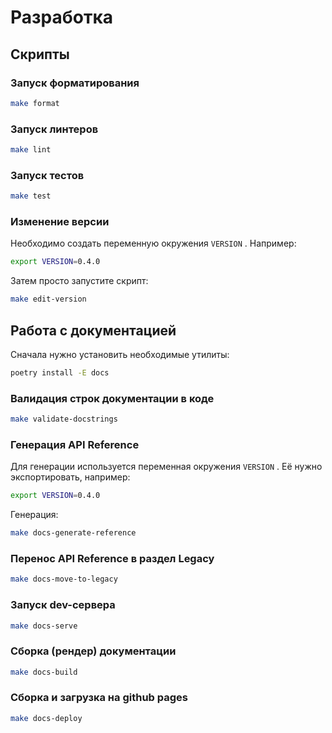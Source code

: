 # Разработка

## Cкрипты

### Запуск форматирования

```bash
make format
```

### Запуск линтеров

```bash
make lint
```

### Запуск тестов

```bash
make test
```

### Изменение версии

Необходимо создать переменную окружения `VERSION` . Например:

```bash
export VERSION=0.4.0
```

Затем просто запустите скрипт:

```bash
make edit-version
```

## Работа с документацией

Cначала нужно установить необходимые утилиты:

```bash
poetry install -E docs
```

### Валидация строк документации в коде

```bash
make validate-docstrings
```

### Генерация API Reference

Для генерации используется переменная окружения `VERSION` . Её нужно экспортировать, например:

```bash
export VERSION=0.4.0
```

Генерация:

```bash
make docs-generate-reference
```

### Перенос API Reference в раздел Legacy

```bash
make docs-move-to-legacy
```

### Запуск dev-сервера

```bash
make docs-serve
```

### Сборка (рендер) документации

```bash
make docs-build
```

### Сборка и загрузка на github pages

```bash
make docs-deploy
```

